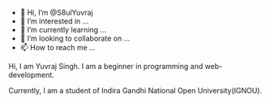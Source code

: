 - 👋 Hi, I’m @S8ulYuvraj
- 👀 I’m interested in ...
- 🌱 I’m currently learning ...
- 💞️ I’m looking to collaborate on ...
- 📫 How to reach me ...

<!---
S8ulYuvraj/S8ulYuvraj is a ✨ special ✨ repository because its `README.md` (this file) appears on your GitHub profile.
You can click the Preview link to take a look at your changes.
--->
Hi, I am Yuvraj Singh.
I am a beginner in programming and web-development.

Currently, I am a student of Indira Gandhi National Open University(IGNOU).
 

